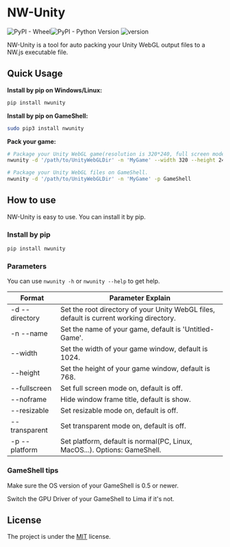 # NW-Unity

![PyPI - Wheel](https://img.shields.io/pypi/wheel/nwunity)![PyPI - Python Version](https://img.shields.io/badge/python-3.x-green) ![version](https://img.shields.io/badge/version-0.2.11-yellow)

NW-Unity is a tool for auto packing your Unity WebGL output files to a NW.js executable file.

## Quick Usage

**Install by pip on Windows/Linux:**

```powershell
pip install nwunity
```

**Install by pip on GameShell:**

```bash
sudo pip3 install nwunity
```

**Pack your game:**

```bash
# Package your Unity WebGL game(resolution is 320*240, full screen mode is on) on PC, Linux, or MacOS.
nwunity -d '/path/to/UnityWebGLDir' -n 'MyGame' --width 320 --height 240 --fullscreen

# Package your Unity WebGL files on GameShell.
nwunity -d '/path/to/UnityWebGLDir' -n 'MyGame' -p GameShell
```

## How to use

NW-Unity is easy to use. You can install  it by pip.

### Install by pip

```bash
pip install nwunity
```

### Parameters

You can use `nwunity -h` or `nwunity --help` to get help.

| Format           | Parameter Explain                                            |
| ---------------- | ------------------------------------------------------------ |
| -d   --directory | Set the root directory of your Unity WebGL files, default is current working directory. |
| -n   --name      | Set the name of your game, default is 'Untitled-Game'.       |
| --width          | Set the width of your game window, default is 1024.          |
| --height         | Set the height of your game window, default is 768.          |
| --fullscreen     | Set full screen mode on, default is off.                     |
| --noframe        | Hide window frame title, default is show.                    |
| --resizable      | Set resizable mode on, default is off.                       |
| --transparent    | Set transparent mode on, default is off.                     |
| -p   --platform  | Set platform, default is normal(PC, Linux, MacOS...). Options: GameShell. |

### GameShell tips

Make sure the OS version of your GameShell is 0.5 or newer.

Switch the GPU Driver of your GameShell to Lima if it's not.

## License

The project is under the [MIT](./LICENSE) license.


